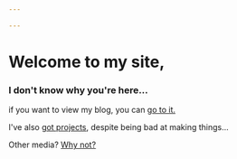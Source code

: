 ```yaml
---

---
```

# Welcome to my site,
### I don't know why you're here...

if you want to view my blog, you can [go to it.](http://taga.64-b.it/blog)

I've also [got projects](http://taga.64-b.it/projects), despite being bad at making things...

Other media? [Why not?](http://taga.64-b.it/medias)
